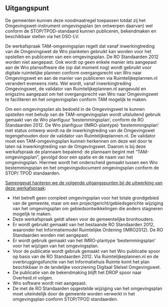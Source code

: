 ## Uitgangspunt

De gemeenten kunnen deze noodmaatregel toepassen totdat zij het Omgevingswet-instrument omgevingsplan (en ontwerpen daarvan) wel conform de STOP/TPOD-standaard kunnen publiceren, bekendmaken en beschikbaar stellen via het DSO-LV.

De werkafspraak TAM-omgevingsplan regelt dat vanaf inwerkingtreding van de Omgevingswet de Wro planketen gebruikt kan worden voor het opstellen en publiceren van een omgevingsplan. De RO Standaarden 2012 worden niet aangepast. Ook wordt op geen enkele manier iets aangepast aan de Wro plansoftware die (op dat moment nog) wordt gebruikt voor digitale ruimtelijke plannen conform overgangsrecht van Wro naar Omgevingswet en aan de manier van publiceren via Ruimtelijkeplannen.nl verandert eveneens niets. Wel wordt, vanaf inwerkingtreding Omgevingswet, de validator van Ruimtelijkeplannen.nl aangevuld en enigszins aangepast om het overgangsrecht van Wro naar Omgevingswet te faciliteren en het omgevingsplan conform TAM mogelijk te maken.

Om een omgevingsplan als bedoeld in de Omgevingswet te kunnen opstellen met behulp van de TAM-omgevingsplan wordt uitsluitend gebruik gemaakt van de Wro planfiguur ‘bestemmingsplan’, conform de RO Standaarden 2012.
De Wro planfiguur (IMRO-plantype) ‘bestemmingsplan’ met status ontwerp wordt na de inwerkingtreding van de Omgevingswet tegengehouden door de validator van Ruimtelijkeplannen.nl. De validator moet een TAM-omgevingsplan kunnen herkennen om deze wel door te laten ná inwerkingtreding van de Omgevingswet. Daarom is bij deze werkafspraak de plannaam bepalend: de plannaam begint met “TAM-omgevingsplan”, gevolgd door een spatie en de naam van het omgevingsplan. Hiermee wordt het onderscheid gemaakt tussen een Wro bestemmingsplan en het omgevingsdocument omgevingsplan conform de STOP/ TPOD standaarden.

<u>Samengevat hanteren we de volgende uitgangspunten bij de uitwerking van deze werkafspraak</u>:
<ul><li>Het betreft geen compleet omgevingsplan voor het totale grondgebied van de gemeente, maar om een projectgericht/gebiedsgerichte wijziging van het omgevingsplan om gebiedsontwikkelingen die anders stagneren mogelijk te maken.</li>
<li>Deze werkafspraak geldt alleen voor de gemeentelijke bronhouders.</li>
<li>Er wordt gebruikt gemaakt van het bestaande RO Standaarden 2012, waaronder het Informatiemodel Ruimtelijke Ordening (IMRO2012). De RO Standaarden worden niet aangepast.</li>
<li>Er wordt gebruik gemaakt van het IMRO-plantype ‘bestemmingsplan’ voor het wijzigen van het omgevingsplan.</li>
<li>Voor de publicatie wordt gebruik gemaakt van het Wro publicatie spoor op basis van de RO Standaarden 2012. Via Ruimtelijkeplannen.nl en de overbruggingsfunctie van het Informatiehuis Ruimte komt het plan beschikbaar in de landelijke voorziening Digitaal Stelsel Omgevingswet.</li>
<li>De publicatie van de bekendmaking blijft het DROP spoor naar Overheid.nl volgen.</li>
<li>Wro software wordt niet aangepast.</li>
<li>De met de RO Standaarden opgestelde wijziging van het omgevingsplan moet uiteindelijk door de gemeente worden verwerkt in het omgevingsplan conform STOP/TPOD standaarden.</li>
</ul>


